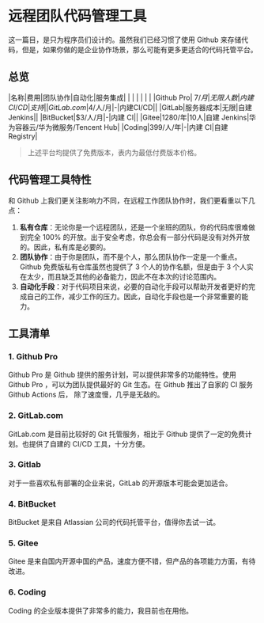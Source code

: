 # 远程团队代码管理工具


这一篇目，是只为程序员们设计的。虽然我们已经习惯了使用 Github 来存储代码，但是，如果你做的是企业协作场景，那么可能有更多更适合的代码托管平台。


## 总览

|名称|费用|团队协作|自动化|服务集成|
| | | | | | 
|Github Pro| $7/月  	|无限人数|内建CI/CD|支持|
|GitLab.com|$4/人/月|-|内建CI/CD||
|GitLab|服务器成本|无限|自建 Jenkins||
|BitBucket|$3/人/月|-|内建 CI||
|Gitee|1280/年|10人|自建 Jenkins|华为容器云/华为微服务/Tencent Hub|
|Coding|399/人/年|-|内建 CI|自建 Registry|


> 上述平台均提供了免费版本，表内为最低付费版本价格。

## 代码管理工具特性

和 Github 上我们更关注影响力不同，在远程工作团队协作时，我们更看重以下几点：

1. **私有仓库**：无论你是一个远程团队，还是一个坐班的团队，你的代码库很难做到完全 100% 的开放。出于安全考虑，你总会有一部分代码是没有对外开放的。因此，私有库是必要的。
2. **团队协作**：由于你是团队，而不是个人，那么团队协作一定是一个重点。Github 免费版私有仓库虽然也提供了 3 个人的协作名额，但是由于 3 个人实在太少，而且缺乏其他的必备能力，因此不在本次的讨论范围内。
3. **自动化手段**：对于代码项目来说，必要的自动化手段可以帮助开发者更好的完成自己的工作，减少工作的压力。因此，自动化手段也是一个非常重要的能力。

## 工具清单

### 1. Github Pro

Github Pro 是 Github 提供的服务计划，可以提供非常多的功能特性。使用 Github Pro ，可以为团队提供最好的 Git 生态。在 Github 推出了自家的 CI 服务 Github Actions 后， 除了速度慢，几乎是无敌的。

### 2. GitLab.com

GitLab.com 是目前比较好的 Git 托管服务，相比于 Github 提供了一定的免费计划。也提供了自建的 CI/CD 工具，十分方便。

### 3. Gitlab

对于一些喜欢私有部署的企业来说，GitLab 的开源版本可能会更加适合。

### 4. BitBucket

BitBucket 是来自 Atlassian 公司的代码托管平台，值得你去试一试。

### 5. Gitee

Gitee 是来自国内开源中国的产品，速度方便不错，但产品的各项能力方面，有待改进。

### 6. Coding

Coding 的企业版本提供了非常多的能力，我目前也在用他。